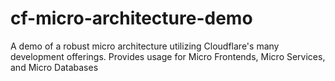 # cf-micro-architecture-demo
A demo of a robust micro architecture utilizing Cloudflare's many development offerings. Provides usage for Micro Frontends, Micro Services, and Micro Databases

